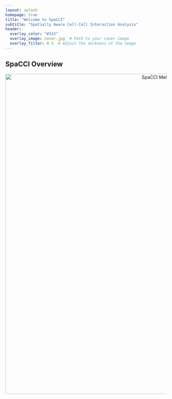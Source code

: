```yaml
---
layout: splash
homepage: true
title: "Welcome to SpaCCI"
subtitle: "Spatially Aware Cell-Cell Interaction Analysis"
header:
  overlay_color: "#333"
  overlay_image: cover.jpg  # Path to your cover image
  overlay_filter: 0.3  # Adjust the darkness of the image
---
```


## SpaCCI Overview

<p align="center">
  <img width="1000" src="SPACCI Method Diagram.png" alt="SpaCCI Method Diagram">
</p>




